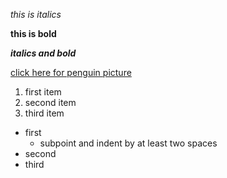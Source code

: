 *this is italics*

**this is bold**

***italics and bold***

[click here for penguin picture](https://unsplash.com/images/animals/penguin)

1. first item
1. second item
1. third item

- first
  - subpoint and indent by at least two spaces
- second
- third

